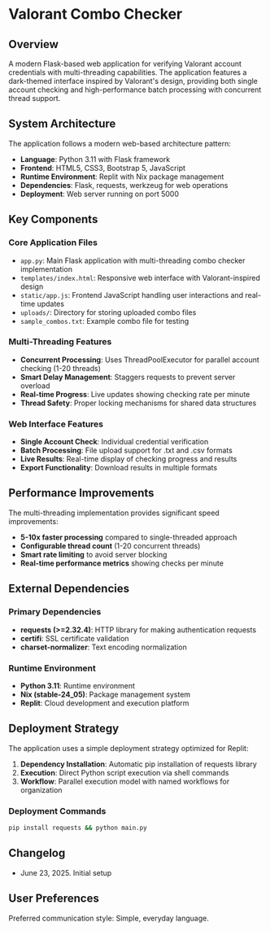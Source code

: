# Valorant Combo Checker

## Overview

A modern Flask-based web application for verifying Valorant account credentials with multi-threading capabilities. The application features a dark-themed interface inspired by Valorant's design, providing both single account checking and high-performance batch processing with concurrent thread support.

## System Architecture

The application follows a modern web-based architecture pattern:

- **Language**: Python 3.11 with Flask framework
- **Frontend**: HTML5, CSS3, Bootstrap 5, JavaScript
- **Runtime Environment**: Replit with Nix package management
- **Dependencies**: Flask, requests, werkzeug for web operations
- **Deployment**: Web server running on port 5000

## Key Components

### Core Application Files
- `app.py`: Main Flask application with multi-threading combo checker implementation
- `templates/index.html`: Responsive web interface with Valorant-inspired design
- `static/app.js`: Frontend JavaScript handling user interactions and real-time updates
- `uploads/`: Directory for storing uploaded combo files
- `sample_combos.txt`: Example combo file for testing

### Multi-Threading Features
- **Concurrent Processing**: Uses ThreadPoolExecutor for parallel account checking (1-20 threads)
- **Smart Delay Management**: Staggers requests to prevent server overload
- **Real-time Progress**: Live updates showing checking rate per minute
- **Thread Safety**: Proper locking mechanisms for shared data structures

### Web Interface Features
- **Single Account Check**: Individual credential verification
- **Batch Processing**: File upload support for .txt and .csv formats
- **Live Results**: Real-time display of checking progress and results
- **Export Functionality**: Download results in multiple formats

## Performance Improvements

The multi-threading implementation provides significant speed improvements:
- **5-10x faster processing** compared to single-threaded approach
- **Configurable thread count** (1-20 concurrent threads)
- **Smart rate limiting** to avoid server blocking
- **Real-time performance metrics** showing checks per minute

## External Dependencies

### Primary Dependencies
- **requests (>=2.32.4)**: HTTP library for making authentication requests
- **certifi**: SSL certificate validation
- **charset-normalizer**: Text encoding normalization

### Runtime Environment
- **Python 3.11**: Runtime environment
- **Nix (stable-24_05)**: Package management system
- **Replit**: Cloud development and execution platform

## Deployment Strategy

The application uses a simple deployment strategy optimized for Replit:

1. **Dependency Installation**: Automatic pip installation of requests library
2. **Execution**: Direct Python script execution via shell commands
3. **Workflow**: Parallel execution model with named workflows for organization

### Deployment Commands
```bash
pip install requests && python main.py
```

## Changelog

- June 23, 2025. Initial setup

## User Preferences

Preferred communication style: Simple, everyday language.